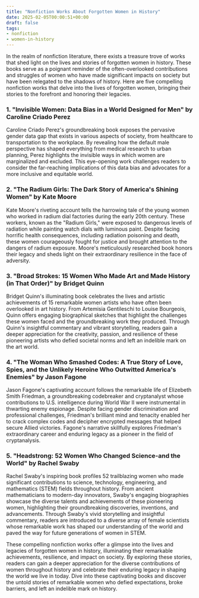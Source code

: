 ```yaml
---
title: "Nonfiction Works About Forgotten Women in History"
date: 2025-02-05T00:00:51+00:00
draft: false
tags: 
- nonfiction
- women-in-history
---
```


In the realm of nonfiction literature, there exists a treasure trove of works that shed light on the lives and stories of forgotten women in history. These books serve as a poignant reminder of the often-overlooked contributions and struggles of women who have made significant impacts on society but have been relegated to the shadows of history. Here are five compelling nonfiction works that delve into the lives of forgotten women, bringing their stories to the forefront and honoring their legacies.

### 1. "Invisible Women: Data Bias in a World Designed for Men" by Caroline Criado Perez

Caroline Criado Perez's groundbreaking book exposes the pervasive gender data gap that exists in various aspects of society, from healthcare to transportation to the workplace. By revealing how the default male perspective has shaped everything from medical research to urban planning, Perez highlights the invisible ways in which women are marginalized and excluded. This eye-opening work challenges readers to consider the far-reaching implications of this data bias and advocates for a more inclusive and equitable world.

### 2. "The Radium Girls: The Dark Story of America's Shining Women" by Kate Moore

Kate Moore's riveting account tells the harrowing tale of the young women who worked in radium dial factories during the early 20th century. These workers, known as the "Radium Girls," were exposed to dangerous levels of radiation while painting watch dials with luminous paint. Despite facing horrific health consequences, including radiation poisoning and death, these women courageously fought for justice and brought attention to the dangers of radium exposure. Moore's meticulously researched book honors their legacy and sheds light on their extraordinary resilience in the face of adversity.

### 3. "Broad Strokes: 15 Women Who Made Art and Made History (in That Order)" by Bridget Quinn

Bridget Quinn's illuminating book celebrates the lives and artistic achievements of 15 remarkable women artists who have often been overlooked in art history. From Artemisia Gentileschi to Louise Bourgeois, Quinn offers engaging biographical sketches that highlight the challenges these women faced and the groundbreaking work they produced. Through Quinn's insightful commentary and vibrant storytelling, readers gain a deeper appreciation for the creativity, passion, and resilience of these pioneering artists who defied societal norms and left an indelible mark on the art world.

### 4. "The Woman Who Smashed Codes: A True Story of Love, Spies, and the Unlikely Heroine Who Outwitted America's Enemies" by Jason Fagone

Jason Fagone's captivating account follows the remarkable life of Elizebeth Smith Friedman, a groundbreaking codebreaker and cryptanalyst whose contributions to U.S. intelligence during World War II were instrumental in thwarting enemy espionage. Despite facing gender discrimination and professional challenges, Friedman's brilliant mind and tenacity enabled her to crack complex codes and decipher encrypted messages that helped secure Allied victories. Fagone's narrative skillfully explores Friedman's extraordinary career and enduring legacy as a pioneer in the field of cryptanalysis.

### 5. "Headstrong: 52 Women Who Changed Science-and the World" by Rachel Swaby

Rachel Swaby's inspiring book profiles 52 trailblazing women who made significant contributions to science, technology, engineering, and mathematics (STEM) fields throughout history. From ancient mathematicians to modern-day innovators, Swaby's engaging biographies showcase the diverse talents and achievements of these pioneering women, highlighting their groundbreaking discoveries, inventions, and advancements. Through Swaby's vivid storytelling and insightful commentary, readers are introduced to a diverse array of female scientists whose remarkable work has shaped our understanding of the world and paved the way for future generations of women in STEM.

These compelling nonfiction works offer a glimpse into the lives and legacies of forgotten women in history, illuminating their remarkable achievements, resilience, and impact on society. By exploring these stories, readers can gain a deeper appreciation for the diverse contributions of women throughout history and celebrate their enduring legacy in shaping the world we live in today. Dive into these captivating books and discover the untold stories of remarkable women who defied expectations, broke barriers, and left an indelible mark on history.